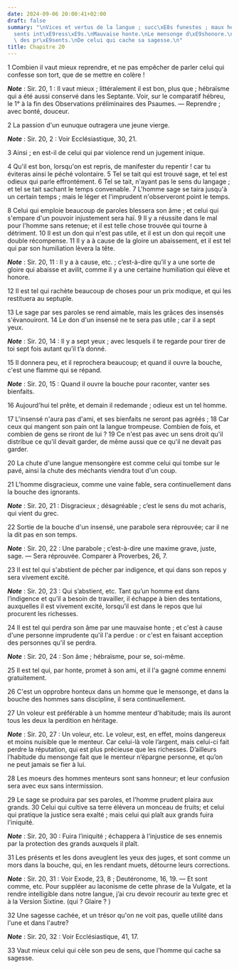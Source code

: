 ```yaml
---
date: 2024-09-06 20:00:41+02:00
draft: false
summary: "\nVices et vertus de la langue ; succ\xE8s funestes ; maux heureux.\nPr\xE9\
  sents int\xE9ress\xE9s.\nMauvaise honte.\nLe mensonge d\xE9shonore.\nMauvais effets\
  \ des pr\xE9sents.\nDe celui qui cache sa sagesse.\n"
title: Chapitre 20
---
```





1 Combien il vaut mieux reprendre, et ne pas empêcher de parler celui qui confesse son tort, que de se mettre en colère !

***Note*** :  Sir. 20, 1 : Il vaut mieux ; littéralement il est bon, plus que ; hébraïsme qui a été aussi conservé dans les Septante. Voir, sur le comparatif hébreu, le 1° à la fin des Observations préliminaires des Psaumes. ― Reprendre ; avec bonté, douceur.

2 La passion d'un eunuque outragera une jeune vierge.

***Note*** :  Sir. 20, 2 : Voir Ecclésiastique, 30, 21.

3 Ainsi ; en est-il de celui qui par violence rend un jugement inique.


4 Qu'il est bon, lorsqu'on est repris, de manifester du repentir ! car tu éviteras ainsi le péché volontaire. 5 Tel se tait qui est trouvé sage, et tel est odieux qui parle effrontément. 6 Tel se tait, n'ayant pas le sens du langage ; et tel se tait sachant le temps convenable. 7 L'homme sage se taira jusqu'à un certain temps ; mais le léger et l'imprudent n'observeront point le temps.


8 Celui qui emploie beaucoup de paroles blessera son âme ; et celui qui s'empare d'un pouvoir injustement sera haï. 9 Il y a réussite dans le mal pour l'homme sans retenue; et il est telle chose trouvée qui tourne à détriment. 10 Il est un don qui n'est pas utile, et il est un don qui reçoit une double récompense. 11 Il y a à cause de la gloire un abaissement, et il est tel qui par son humiliation lèvera la tête.

***Note*** :  Sir. 20, 11 : Il y a à cause, etc. ; c’est-à-dire qu’il y a une sorte de gloire qui abaisse et avilit, comme il y a une certaine humiliation qui élève et honore.

12 Il est tel qui rachète beaucoup de choses pour un prix modique, et qui les restituera au septuple.


13 Le sage par ses paroles se rend aimable, mais les grâces des insensés s'évanouiront. 14 Le don d'un insensé ne te sera pas utile ; car il a sept yeux.

***Note*** :  Sir. 20, 14 : Il y a sept yeux ; avec lesquels il te regarde pour tirer de toi sept fois autant qu’il t’a donné.

15 Il donnera peu, et il reprochera beaucoup; et quand il ouvre la bouche, c'est une flamme qui se répand.

***Note*** :  Sir. 20, 15 : Quand il ouvre la bouche pour raconter, vanter ses bienfaits.

16 Aujourd'hui tel prête, et demain il redemande ; odieux est un tel homme.


17 L'insensé n'aura pas d'ami, et ses bienfaits ne seront pas agréés ; 18 Car ceux qui mangent son pain ont la langue trompeuse. Combien de fois, et combien de gens se riront de lui ? 19 Ce n'est pas avec un sens droit qu'il distribue ce qu'il devait garder, de même aussi que ce qu'il ne devait pas garder.


20 La chute d'une langue mensongère est comme celui qui tombe sur le pavé, ainsi la chute des méchants viendra tout d'un coup.


21 L'homme disgracieux, comme une vaine fable, sera continuellement dans la bouche des ignorants.

***Note*** :  Sir. 20, 21 : Disgracieux ; désagréable ; c’est le sens du mot acharis, qui vient du grec.


22 Sortie de la bouche d'un insensé, une parabole sera réprouvée; car il ne la dit pas en son temps.

***Note*** :  Sir. 20, 22 : Une parabole ; c’est-à-dire une maxime grave, juste, sage. ― Sera réprouvée. Comparer à Proverbes, 26, 7.


23 Il est tel qui s'abstient de pécher par indigence, et qui dans son repos y sera vivement excité.

***Note*** :  Sir. 20, 23 : Qui s’abstient, etc. Tant qu’un homme est dans l’indigence et qu’il a besoin de travailler, il échappe à bien des tentations, auxquelles il est vivement excité, lorsqu’il est dans le repos que lui procurent les richesses.

24 Il est tel qui perdra son âme par une mauvaise honte ; et c'est à cause d'une personne imprudente qu'il l'a perdue : or c'est en faisant acception des personnes qu'il se perdra.

***Note*** :  Sir. 20, 24 : Son âme ; hébraïsme, pour se, soi-même.

25 Il est tel qui, par honte, promet à son ami, et il l'a gagné comme ennemi gratuitement.


26 C'est un opprobre honteux dans un homme que le mensonge, et dans la bouche des hommes sans discipline, il sera continuellement.


27 Un voleur est préférable à un homme menteur d'habitude; mais ils auront tous les deux la perdition en héritage.

***Note*** :  Sir. 20, 27 : Un voleur, etc. Le voleur, est, en effet, moins dangereux et moins nuisible que le menteur. Car celui-là vole l’argent, mais celui-ci fait perdre la réputation, qui est plus précieuse que les richesses. D’ailleurs l’habitude du mensonge fait que le menteur n’épargne personne, et qu’on ne peut jamais se fier à lui.


28 Les moeurs des hommes menteurs sont sans honneur; et leur confusion sera avec eux sans intermission.


29 Le sage se produira par ses paroles, et l'homme prudent plaira aux grands. 30 Celui qui cultive sa terre élèvera un monceau de fruits; et celui qui pratique la justice sera exalté ; mais celui qui plaît aux grands fuira l'iniquité.

***Note*** :  Sir. 20, 30 : Fuira l’iniquité ; échappera à l’injustice de ses ennemis par la protection des grands auxquels il plaît.

31 Les présents et les dons aveuglent les yeux des juges, et sont comme un mors dans la bouche, qui, en les rendant muets, détourne leurs corrections.

***Note*** :  Sir. 20, 31 : Voir Exode, 23, 8 ; Deutéronome, 16, 19. ― Et sont comme, etc. Pour suppléer au laconisme de cette phrase de la Vulgate, et la rendre intelligible dans notre langue, j’ai cru devoir recourir au texte grec et à la Version Sixtine. (qui ? Glaire ? )

32 Une sagesse cachée, et un trésor qu'on ne voit pas, quelle utilité dans l'une et dans l'autre?

***Note*** :  Sir. 20, 32 : Voir Ecclésiastique, 41, 17.

33 Vaut mieux celui qui cèle son peu de sens, que l'homme qui cache sa sagesse.

